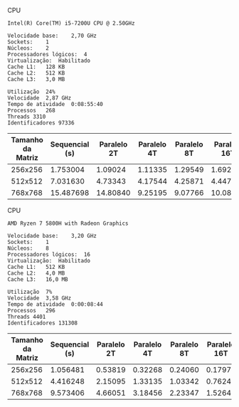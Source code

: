 CPU

	Intel(R) Core(TM) i5-7200U CPU @ 2.50GHz

	Velocidade base:	2,70 GHz
	Sockets:	1
	Núcleos:	2
	Processadores lógicos:	4
	Virtualização:	Habilitado
	Cache L1:	128 KB
	Cache L2:	512 KB
	Cache L3:	3,0 MB

	Utilização	24%
	Velocidade	2,87 GHz
	Tempo de atividade	0:08:55:40
	Processos	268
	Threads	3310
	Identificadores	97336


| Tamanho da Matriz | Sequencial (s) | Paralelo 2T | Paralelo 4T | Paralelo 8T | Paralelo 16T |
|-------------------|----------------|-------------|-------------|-------------|---------------|
| 256x256 | 1.753004 | 1.09024 | 1.11335 | 1.29549 | 1.69270 |
| 512x512 | 7.031630 | 4.73343 | 4.17544 | 4.25871 | 4.44733 |
| 768x768 | 15.487698 | 14.80840 | 9.25195 | 9.07766 | 10.08055 |


CPU

	AMD Ryzen 7 5800H with Radeon Graphics 

	Velocidade base:	3,20 GHz
	Sockets:	1
	Núcleos:	8
	Processadores lógicos:	16
	Virtualização:	Habilitado
	Cache L1:	512 KB
	Cache L2:	4,0 MB
	Cache L3:	16,0 MB

	Utilização	7%
	Velocidade	3,58 GHz
	Tempo de atividade	0:00:08:44
	Processos	296
	Threads	4401
	Identificadores	131308




| Tamanho da Matriz | Sequencial (s) | Paralelo 2T | Paralelo 4T | Paralelo 8T | Paralelo 16T |
|-------------------|----------------|-------------|-------------|-------------|---------------|
| 256x256 | 1.056481 | 0.53819 | 0.32268 | 0.24060 | 0.17976 |
| 512x512 | 4.416248 | 2.15095 | 1.33135 | 1.03342 | 0.76242 |
| 768x768 | 9.573406 | 4.66051 | 3.18456 | 2.23347 | 1.52641 |